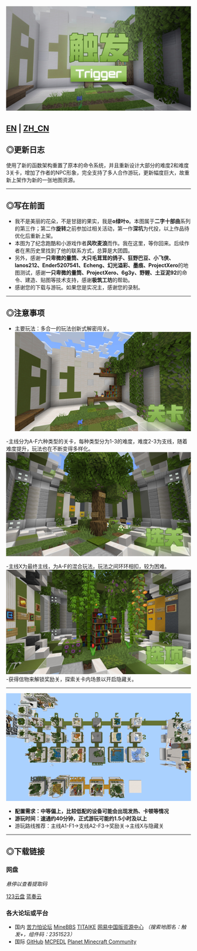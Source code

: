 # ![触发封面](./world_icon.jpeg)

## [EN](./README_EN.md "English") | [ZH_CN](./README.md "简体中文")

## ◎更新日志

使用了新的函数架构重置了原本的命令系统，并且重新设计大部分的难度2和难度3关卡，增加了作者的NPC形象，完全支持了多人合作游玩，更新幅度巨大，故重新上架作为新的一张地图资源。

---

## ◎写在前面

- 我不是美丽的花朵，不是甘甜的果实，我是**o绿叶o**。本图属于**二字十部曲**系列的第三作；第二作**旋转**之前参加过相关活动，第一作**深坑**为代投，以上作品待优化后重新上架。
- 本图为了纪念跑酷和小游戏作者**风吹麦浪**而作。我在这里，等你回来。后续作者在黑历史里找到了他的联系方式，总算是大团圆。
- 另外，感谢**一只卑微的量筒、大只毛茸茸的鸽子、狂野巴豆、小飞侠、lanos212、Ender5207541、Echeng、幻光溢彩、墨痕、ProjectXero**的地图测试，感谢**一只卑微的量筒、ProjectXero、6g3y、野鲤、土豆泥92**的命令、建造、贴图等技术支持，感谢**极筑工坊**的帮助。
- 感谢您的下载与游玩。如果您是实况主，感谢您的录制。

---

## ◎注意事项

- 主要玩法：多合一的玩法创新式解密闯关。
![关卡内](./image/README/gallery/in_level.jpg)

-主线分为A-F六种类型的关卡，每种类型分为1-3的难度，难度2-3为支线，随着难度提升，玩法也在不断变得多样化。
![选关](./image/README/gallery/hall.jpg)

-主线X为最终主线，为A-F的混合玩法，玩法之间环环相扣，较为困难。
![选项](./image/README/gallery/option.jpg)
-获得信物来解锁奖励关，探索关卡内场景以开启隐藏关。

---

![关卡一览](./image/README/gallery/all_levels.png)

- **配置需求：中等偏上，比较低配的设备可能会出现发热、卡顿等情况**
- **游玩时间：速通约40分钟，正式游玩可能约1.5小时及以上**
- 游玩路线推荐：主线A1-F1→支线A2-F3→奖励关→主线X与隐藏关

---

## ◎下载链接

### 网盘

_悬停以查看提取码_

[123云盘](https://www.123684.com/s/wIwKTd-kua6d "提取码:6Pa7")
[蓝奏云](https://wwum.lanzoub.com/b0180j3na "密码:Leaf")

### 各大论坛或平台

- 国内
  [苦力怕论坛](https://klpbbs.com/thread-159914-1-1.html)
  [MineBBS](https://www.minebbs.com/resources/11303/)
  [TITAIKE](https://www.titaike.cn/6649.html)
  [网易中国版资源中心](https://resource-minecraft.h5.163.com/#/detail?uid=2156009524&id=4678791372825514220) _（搜索地图名：触发+，组件码：2351523）_
- 国际
  [GitHub](https://github.com/GreeLeaf2580/Trigger)
  [MCPEDL](https://mcpedl.com/trigger/)
  [Planet Minecraft Community](https://www.planetminecraft.com/project/trigger-6600634/)
